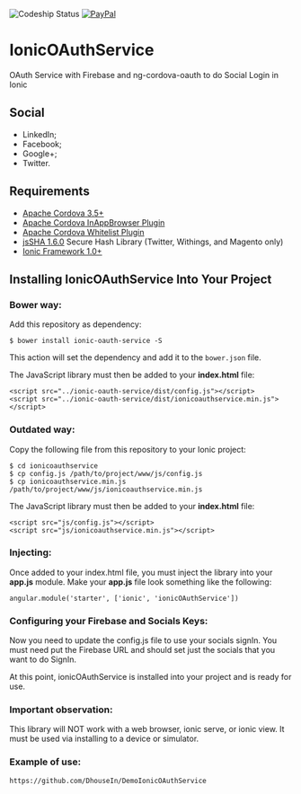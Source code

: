 ![Codeship Status](https://codeship.com/projects/26ad6ca0-1146-0133-7116-622995d16682/status?branch=master)
[![PayPal](https://img.shields.io/badge/paypal-donate-yellow.svg)](https://www.paypal.com/cgi-bin/webscr?cmd=_s-xclick&hosted_button_id=NR8YJSJX353AC)

# IonicOAuthService

OAuth Service with Firebase and ng-cordova-oauth to do Social Login in Ionic

## Social

 - LinkedIn;
 - Facebook;
 - Google+;
 - Twitter.

## Requirements

* [Apache Cordova 3.5+](https://cordova.apache.org/)
* [Apache Cordova InAppBrowser Plugin](http://cordova.apache.org/docs/en/3.0.0/cordova_inappbrowser_inappbrowser.md.html)
* [Apache Cordova Whitelist Plugin](https://github.com/apache/cordova-plugin-whitelist)
* [jsSHA 1.6.0](https://github.com/Caligatio/jsSHA) Secure Hash Library (Twitter, Withings, and Magento only)
* [Ionic Framework 1.0+](http://ionicframework.com/)

## Installing IonicOAuthService Into Your Project

### Bower way:

Add this repository as dependency:

    $ bower install ionic-oauth-service -S

This action will set the dependency and add it to the `bower.json` file.

The JavaScript library must then be added to your **index.html** file:

    <script src="../ionic-oauth-service/dist/config.js"></script>
    <script src="../ionic-oauth-service/dist/ionicoauthservice.min.js"></script>

### Outdated way:

Copy the following file from this repository to your Ionic project:

    $ cd ionicoauthservice
    $ cp config.js /path/to/project/www/js/config.js
    $ cp ionicoauthservice.min.js /path/to/project/www/js/ionicoauthservice.min.js

The JavaScript library must then be added to your **index.html** file:

    <script src="js/config.js"></script>
    <script src="js/ionicoauthservice.min.js"></script>

### Injecting:

Once added to your index.html file, you must inject the library into your **app.js** module. Make your
**app.js** file look something like the following:

    angular.module('starter', ['ionic', 'ionicOAuthService'])

### Configuring your Firebase and Socials Keys:

Now you need to update the config.js file to use your socials signIn. You must need put the Firebase URL and should set just the socials that you want to do SignIn.

At this point, ionicOAuthService is installed into your project and is ready for use.

### Important observation:

This library will NOT work with a web browser, ionic serve, or ionic view.  It must be used via installing to a device or simulator.

### Example of use:

	https://github.com/DhouseIn/DemoIonicOAuthService
